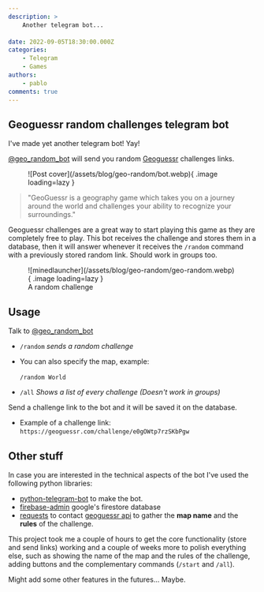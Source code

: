 ```yaml
---
description: >
    Another telegram bot...

date: 2022-09-05T18:30:00.000Z
categories:
    - Telegram
    - Games
authors:
    - pablo
comments: true
---
```


## Geoguessr random challenges telegram bot

I've made yet another telegram bot! Yay!

[@geo_random_bot](https://t.me/geo_random_bot) will send you random [Geoguessr](https://www.geoguessr.com/) challenges links.

<!-- more -->

<figure markdown>
  ![Post cover](/assets/blog/geo-random/bot.webp){  .image loading=lazy }
</figure>

> "GeoGuessr is a geography game which takes you on a journey around the world and challenges your ability to recognize your surroundings."

Geoguessr challenges are a great way to start playing this game as they are completely free to play. This bot receives the challenge and stores them in a database, then it will answer whenever it receives the `/random` command with a previously stored random link. Should work in groups too.

<figure markdown>
  ![minedlauncher](/assets/blog/geo-random/geo-random.webp){ .image loading=lazy }
  <figcaption>A random challenge</figcaption>
</figure>

## Usage

Talk to [@geo_random_bot](https://t.me/geo_random_bot)

-   `/random` _sends a random challenge_

-   You can also specify the map, example:

    `/random World`

-   `/all` _Shows a list of every challenge (Doesn't work in groups)_

Send a challenge link to the bot and it will be saved it on the database.

-   Example of a challenge link: `https://geoguessr.com/challenge/e0gOWtp7rzSKbPgw`

## Other stuff

In case you are interested in the technical aspects of the bot I've used the following python libraries:

-   [python-telegram-bot](https://github.com/python-telegram-bot/python-telegram-bot) to make the bot.
-   [firebase-admin](https://firebase.google.com/docs/firestore/quickstart) google's firestore database
-   [requests](https://requests.readthedocs.io/en/latest/) to contact [geoguessr api](https://geoguessr.com/api/) to gather the **map name** and the **rules** of the challenge.

This project took me a couple of hours to get the core functionality (store and send links) working and a couple of weeks more to polish everything else, such as showing the name of the map and the rules of the challenge, adding buttons and the complementary commands (`/start` and `/all`).

Might add some other features in the futures... Maybe.
